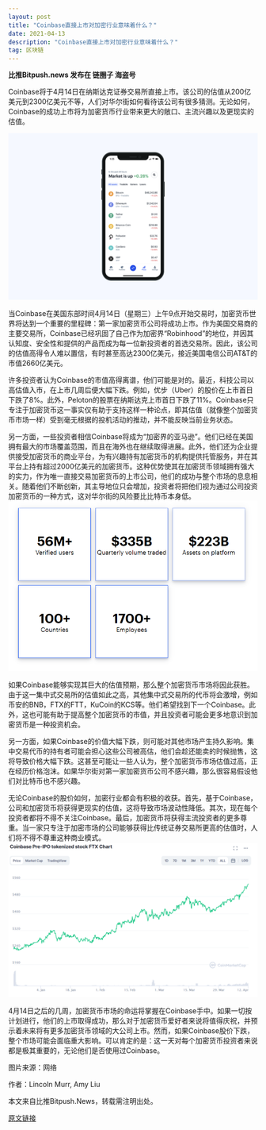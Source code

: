 ```yaml
---
layout: post
title: "Coinbase直接上市对加密行业意味着什么？"
date: 2021-04-13
description: "Coinbase直接上市对加密行业意味着什么？"
tag: 区块链
---   
```


__比推Bitpush.news 发布在 链圈子 海盗号__

Coinbase将于4月14日在纳斯达克证券交易所直接上市。该公司的估值从200亿美元到2300亿美元不等，人们对华尔街如何看待该公司有很多猜测。无论如何，Coinbase的成功上市将为加密货币行业带来更大的敞口、主流兴趣以及更现实的估值。

![](/images/posts/bc/0413.12.jpg)

当Coinbase在美国东部时间4月14日（星期三）上午9点开始交易时，加密货币世界将达到一个重要的里程碑：第一家加密货币公司将成功上市。作为美国交易商的主要交易所，Coinbase已经巩固了自己作为加密界“Robinhood”的地位，并因其认知度、安全性和提供的产品而成为每一位新投资者的首选交易所。因此，该公司的估值高得令人难以置信，有时甚至高达2300亿美元，接近美国电信公司AT&T的市值2660亿美元。

许多投资者认为Coinbase的市值高得离谱，他们可能是对的。最近，科技公司以高估值入市，在上市几周后便大幅下跌。例如，优步（Uber）的股价在上市首日下跌了8%。此外，Peloton的股票在纳斯达克上市首日下跌了11%。Coinbase只专注于加密货币这一事实仅有助于支持这样一种论点，即其估值（就像整个加密货币市场一样）受到毫无根据的投机活动的推动，并不能反映当前业务状态。


另一方面，一些投资者相信Coinbase将成为“加密界的亚马逊”。他们已经在美国拥有最大的市场覆盖范围，而且在海外也在继续取得进展。此外，他们还为企业提供接受加密货币的商业平台，为有兴趣持有加密货币的机构提供托管服务，并在其平台上持有超过2000亿美元的加密货币。这种优势使其在加密货币领域拥有强大的实力，作为唯一直接交易加密货币的上市公司，他们的成功与整个市场的息息相关。随着他们不断创新，其主导地位只会增加，投资者将把他们视为通过公司投资加密货币的一种方式，这对华尔街的风险要比比特币本身低。
![](/images/posts/bc/0413.13.jpg)

如果Coinbase能够实现其巨大的估值预期，那么整个加密货币市场将因此获胜。由于这一集中式交易所的估值如此之高，其他集中式交易所的代币将会激增，例如币安的BNB，FTX的FTT，KuCoin的KCS等。他们希望找到下一个Coinbase。此外，这也可能有助于提高整个加密货币的市值，并且投资者可能会更多地意识到加密货币是一种投资机会。


另一方面，如果Coinbase的价值大幅下跌，则可能对其他市场产生持久影响。集中交易代币的持有者可能会担心这些公司被高估，他们会趁还能卖的时候抛售，这将导致价格大幅下跌。这甚至可能让一些人认为，整个加密货币市场估值过高，正在经历价格泡沫。如果华尔街对第一家加密货币公司不感兴趣，那么很容易假设他们对比特币也不感兴趣。

无论Coinbase的股价如何，加密行业都会有积极的收获。首先，基于Coinbase，公司和加密货币将获得更现实的估值，这将导致市场波动性降低。其次，现在每个投资者都将不得不关注Coinbase。最后，加密货币将获得主流投资者的更多尊重。当一家只专注于加密市场的公司能够获得比传统证券交易所更高的估值时，人们将不得不尊重这种商业模式。
![](/images/posts/bc/0413.14.jpg)

4月14日之后的几周，加密货币市场的命运将掌握在Coinbase手中。如果一切按计划进行，他们的上市取得成功，那么对于加密货币爱好者来说将值得庆祝，并预示着未来将有更多加密货币领域的大公司上市。然而，如果Coinbase股价下跌，整个市场可能会面临重大影响。可以肯定的是：这一天对每个加密货币投资者来说都是极其重要的，无论他们是否使用过Coinbase。

图片来源：网络

作者：Lincoln Murr, Amy Liu

本文来自比推Bitpush.News，转载需注明出处。

[原文链接](https://www.8btc.com/article/6621017)